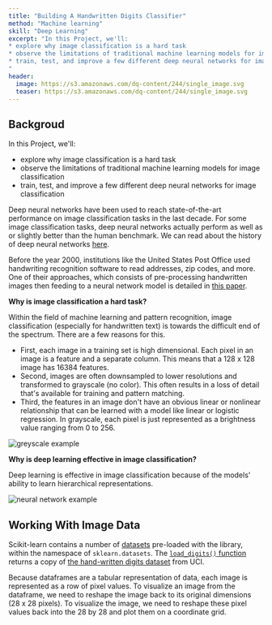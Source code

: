 ```yaml
---
title: "Building A Handwritten Digits Classifier"
method: "Machine learning"
skill: "Deep Learning"
excerpt: "In this Project, we'll:
* explore why image classification is a hard task
* observe the limitations of traditional machine learning models for image classification
* train, test, and improve a few different deep neural networks for image classification
"
header:
  image: https://s3.amazonaws.com/dq-content/244/single_image.svg
  teaser: https://s3.amazonaws.com/dq-content/244/single_image.svg
---
```


## Backgroud

In this Project, we'll:

* explore why image classification is a hard task
* observe the limitations of traditional machine learning models for image classification
* train, test, and improve a few different deep neural networks for image classification

 Deep neural networks have been used to reach state-of-the-art performance on image classification tasks in the last decade. For some image classification tasks, deep neural networks actually perform as well as or slightly better than the human benchmark. We can read about the history of deep neural networks [here](https://arxiv.org/ftp/arxiv/papers/1803/1803.01164.pdf).

 Before the year 2000, institutions like the United States Post Office used handwriting recognition software to read addresses, zip codes, and more. One of their approaches, which consists of pre-processing handwritten images then feeding to a neural network model is detailed in [this paper](https://citeseerx.ist.psu.edu/viewdoc/download?doi=10.1.1.852.5499&rep=rep1&type=pdf).

**Why is image classification a hard task?**

Within the field of machine learning and pattern recognition, image classification (especially for handwritten text) is towards the difficult end of the spectrum. There are a few reasons for this.

* First, each image in a training set is high dimensional. Each pixel in an image is a feature and a separate column. This means that a 128 x 128 image has 16384 features.
* Second, images are often downsampled to lower resolutions and transformed to grayscale (no color). This often results in a loss of detail that's available for training and pattern matching.
* Third, the features in an image don't have an obvious linear or nonlinear relationship that can be learned with a model like linear or logistic regression. In grayscale, each pixel is just represented as a brightness value ranging from 0 to 256.

![greyscale example](https://s3.amazonaws.com/dq-content/244/single_image.svg)

**Why is deep learning effective in image classification?**

Deep learning is effective in image classification because of the models' ability to learn hierarchical representations.

![neural network example](https://s3.amazonaws.com/dq-content/244/nn_learns_hierarchy.png)

## Working With Image Data

Scikit-learn contains a number of [datasets](https://scikit-learn.org/stable/datasets.html) pre-loaded with the library, within the namespace of `sklearn.datasets`. The [`load_digits()` function](https://scikit-learn.org/stable/modules/generated/sklearn.datasets.load_digits.html) returns a copy of [the hand-written digits dataset](http://archive.ics.uci.edu/ml/datasets/Optical+Recognition+of+Handwritten+Digits) from UCI.

Because dataframes are a tabular representation of data, each image is represented as a row of pixel values. To visualize an image from the dataframe, we need to reshape the image back to its original dimensions (28 x 28 pixels). To visualize the image, we need to reshape these pixel values back into the 28 by 28 and plot them on a coordinate grid.